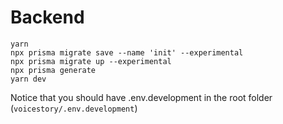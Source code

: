 # Backend

```
yarn
npx prisma migrate save --name 'init' --experimental
npx prisma migrate up --experimental
npx prisma generate
yarn dev
```

Notice that you should have .env.development in the root folder (`voicestory/.env.development`)
